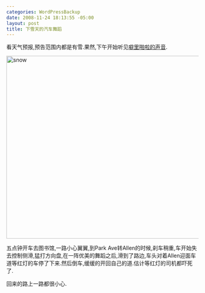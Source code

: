 ```yaml
--- 
categories: WordPressBackup
date: 2008-11-24 18:13:55 -05:00
layout: post
title: 下雪天的汽车舞蹈
---
```

看天气预报,预告范围内都是有雪.果然,下午开始听见<a href="http://twitter.com/ztpala/status/1021437830" target="_blank">噼里啪啦的声音</a>.

<!--more-->

<a href="http://ztnote.files.wordpress.com/2008/11/snow.jpg"><img class="aligncenter size-full wp-image-1468" title="snow" src="http://ztnote.files.wordpress.com/2008/11/snow.jpg" alt="snow" width="640" height="480" /></a>

五点钟开车去图书馆,一路小心翼翼,到Park Ave转Allen的时候,刹车稍重,车开始失去控制侧滑,猛打方向盘,在一阵优美的舞蹈之后,滑到了路边,车头对着Allen迎面车道等红灯的车停了下来.然后倒车,缓缓的开回自己的道.估计等红灯的司机都吓死了.

回来的路上一路都很小心.
